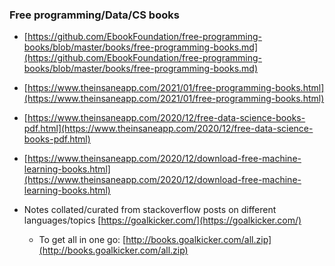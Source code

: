 ### Free programming/Data/CS books 
- [https://github.com/EbookFoundation/free-programming-books/blob/master/books/free-programming-books.md](https://github.com/EbookFoundation/free-programming-books/blob/master/books/free-programming-books.md)

- [https://www.theinsaneapp.com/2021/01/free-programming-books.html](https://www.theinsaneapp.com/2021/01/free-programming-books.html)

- [https://www.theinsaneapp.com/2020/12/free-data-science-books-pdf.html](https://www.theinsaneapp.com/2020/12/free-data-science-books-pdf.html)

- [https://www.theinsaneapp.com/2020/12/download-free-machine-learning-books.html](https://www.theinsaneapp.com/2020/12/download-free-machine-learning-books.html)

- Notes collated/curated from stackoverflow posts on different languages/topics [https://goalkicker.com/](https://goalkicker.com/)
    - To get all in one go:  [http://books.goalkicker.com/all.zip](http://books.goalkicker.com/all.zip)






